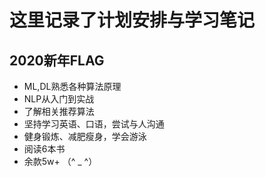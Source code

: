 # 这里记录了计划安排与学习笔记
## 2020新年FLAG <br>
* ML,DL熟悉各种算法原理
* NLP从入门到实战
* 了解相关推荐算法
* 坚持学习英语、口语，尝试与人沟通
* 健身锻炼、减肥瘦身，学会游泳
* 阅读6本书
* 余款5w+ （^ _ ^）

